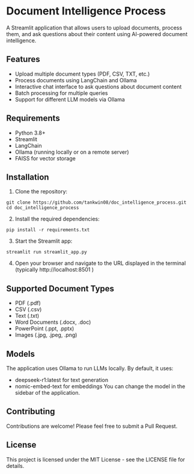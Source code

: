 # Document Intelligence Process

A Streamlit application that allows users to upload documents, process them, and ask questions about their content using AI-powered document intelligence.

## Features

- Upload multiple document types (PDF, CSV, TXT, etc.)
- Process documents using LangChain and Ollama
- Interactive chat interface to ask questions about document content
- Batch processing for multiple queries
- Support for different LLM models via Ollama

## Requirements

- Python 3.8+
- Streamlit
- LangChain
- Ollama (running locally or on a remote server)
- FAISS for vector storage

## Installation

1. Clone the repository:
```
git clone https://github.com/tankwin08/doc_intelligence_process.git
cd doc_intelligence_process
```
2. Install the required dependencies:
```
pip install -r requirements.txt
```
3. Start the Streamlit app:
```
streamlit run streamlit_app.py
```
4. Open your browser and navigate to the URL displayed in the terminal (typically http://localhost:8501 )

## Supported Document Types
- PDF (.pdf)
- CSV (.csv)
- Text (.txt)
- Word Documents (.docx, .doc)
- PowerPoint (.ppt, .pptx)
- Images (.jpg, .jpeg, .png)
## Models
The application uses Ollama to run LLMs locally. By default, it uses:

- deepseek-r1:latest for text generation
- nomic-embed-text for embeddings
You can change the model in the sidebar of the application.


## Contributing
Contributions are welcome! Please feel free to submit a Pull Request.

## License
This project is licensed under the MIT License - see the LICENSE file for details.
